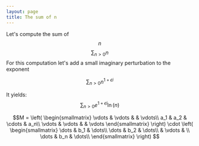 ```yaml
---
layout: page
title: The sum of n
---
```


Let's compute the sum of $$n$$
$$\sum_{n>0}n$$
For this computation let's add a small imaginary perturbation to the exponent

$$\sum_{n>0}{n^{1+\epsilon{}i}}$$

It yields:
$$\sum_{n>0}{e^{1+\epsilon{}i}\ln(n)}$$

$$M = \left( \begin{smallmatrix}
  \vdots & \vdots &  & \vdots\\
  a_1 & a_2 & \cdots & a_n\\
  \vdots & \vdots &  & \vdots
\end{smallmatrix} \right)
\cdot
\left( \begin{smallmatrix}
  \dots & b_1 & \dots\\
  \dots & b_2 & \dots\\
   & \vdots & \\
  \dots & b_n & \dots\\
\end{smallmatrix} \right)
$$


